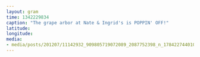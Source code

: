 ```yaml
---
layout: gram
time: 1342229834
caption: "The grape arbor at Nate & Ingrid's is POPPIN' OFF!"
latitude: 
longitude: 
media:
- media/posts/201207/11142932_909805719072089_2087752398_n_17842274401000351.jpg
---
```

